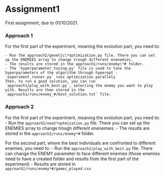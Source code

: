 # Assignment1

First assignment, due to 01/10/2021.

### Approach 1

For the first part of the experiment, meaning the evolution part, you need to:

    - Run the approach2/genetic\*optimization.py file. There you can set up the ENEMIES array to change trough different enenemies.
    - The results are stored in the approach1/runs/enemy\*# folder.
    - The `hyperparameter_tuning.py` file is used to tune the hyperparameters of the algorithm through hyperopt - `experiment_runner.py` runs optimization parallely
    Then, to run a good solution, you can run `approach1/play_with_best.py`, selecting the enemy you want to play with. Results are then stored in the `approach1/runs/enemy_#/best_solution.txt` file.

### Approach 2

For the first part of the experiment, meaning the evolution part, you need to: - Run the `approach2/neat*optmization.py` file. There you can set up the ENEMIES array to change trough different enenemies. - The results are stored in the `approach2/runs/enemy*#` folder.

For the second part, where the best individuals are confronted to different enemies, you need to: - Run the `approach2/play_with_best.py` file. There can change the ENEMY parameter to face different enemies (those enemies need to have a created folder and results from the first part of the experiment) - Results are stored in `approach2/runs/enemy*#/games_played.csv`
